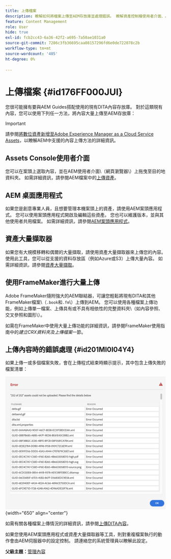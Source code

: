 ```yaml
---
title: 上傳檔案
description: 瞭解如何將檔案上傳至AEM存放庫並處理錯誤。 瞭解資產控制檯使用者介面、AEM案頭應用程式、資產大量擷取器，以及使用FrameMaker進行大量上傳。
feature: Content Management
role: User
hide: true
exl-id: fcb2cc43-6a36-42f2-a695-7a50ae1031a0
source-git-commit: 7286c3fb36695caa08157296fd6e0de722078c2b
workflow-type: tm+mt
source-wordcount: '405'
ht-degree: 0%

---
```


# 上傳檔案 {#id176FF000JUI}

您很可能擁有要與AEM Guides搭配使用的現有DITA內容存放庫。 對於這類現有內容，您可以使用下列任一方法，將內容大量上傳至AEM存放庫：

>[!IMPORTANT]
>
> 請參閱[將數位資產新增至Adobe Experience Manager as a Cloud Service Assets](https://experienceleague.adobe.com/docs/experience-manager-cloud-service/assets/manage/add-assets.html)，以瞭解AEM中支援的內容上傳方法的詳細資訊。

## Assets Console使用者介面

您可以在案頭上選取內容，並在AEM使用者介面\（網頁瀏覽器\）上拖曳至目的地資料夾。 如需詳細資訊，請參閱AEM檔案中的[上傳資產](https://experienceleague.adobe.com/docs/experience-manager-cloud-service/assets/manage/add-assets.html#upload-assets)。

## AEM 桌面應用程式

如果您是創意專業人員，且想要管理本機案頭上的資產，請使用AEM案頭應用程式。 您可以使用案頭應用程式開啟及編輯這些資產。 您也可以維護版本，並與其他使用者共用檔案。 如需詳細資訊，請參閱[AEM案頭應用程式](https://experienceleague.adobe.com/docs/experience-manager-desktop-app/using/using.html)。

## 資產大量擷取器

如果您有大規模移轉和偶爾的大量擷取，請使用資產大量擷取器來上傳您的內容。 使用此工具，您可以從支援的資料存放區（例如Azure或S3）上傳大量內容。 如需詳細資訊，請參閱[資產大量擷取](https://experienceleague.adobe.com/docs/experience-manager-cloud-service/assets/manage/add-assets.html?lang=en#asset-bulk-ingestor)。

## 使用FrameMaker進行大量上傳

Adobe FrameMaker隨附強大的AEM聯結器，可讓您輕鬆將現有DITA和其他FrameMaker檔案\（`.book`和`.fm`\）上傳到AEM。 您可以使用各種檔案上傳功能，例如上傳單一檔案、上傳具有或不具有相依性的完整資料夾\（如內容參照、交叉參照和圖形\）。

如需在FrameMaker中使用大量上傳功能的詳細資訊，請參閱FrameMaker使用指南中的&#x200B;*建立CRX資料夾及上傳檔案*&#x200B;一節。

## 上傳內容時的錯誤處理 {#id201MI0I04Y4}

如果上傳一或多個檔案失敗，會在上傳程式結束時顯示提示，其中包含上傳失敗的檔案清單：

![](images/uuid-files-failed-to-upload_cs.png){width="650" align="center"}

如需有關各種檔案上傳情況的詳細資訊，請參閱[上傳DITA內容](authoring-file-management.md#)。

如果您使用AEM案頭應用程式或資產大量擷取器等工具，則對重複檔案執行的動作會由AEM伺服器中的設定控制。 請連絡您的系統管理員以瞭解此設定。

**父級主題：**[&#x200B;管理內容](authoring.md)
